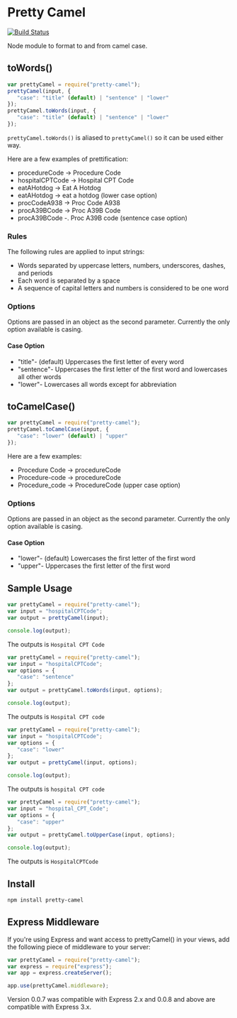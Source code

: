 # Pretty Camel
[![Build Status](https://secure.travis-ci.org/softek/pretty-camel.png?branch=master)](http://travis-ci.org/softek/pretty-camel)

Node module to format to and from camel case.

## toWords()

```javascript
var prettyCamel = require("pretty-camel");
prettyCamel(input, {
   "case": "title" (default) | "sentence" | "lower"
});
prettyCamel.toWords(input, {
   "case": "title" (default) | "sentence" | "lower"
});
```

`prettyCamel.toWords()` is aliased to `prettyCamel()` so it can be used either way.

Here are a few examples of prettification:
* procedureCode -> Procedure Code
* hospitalCPTCode -> Hospital CPT Code
* eatAHotdog -> Eat A Hotdog
* eatAHotdog -> eat a hotdog (lower case option)
* procCodeA938 -> Proc Code A938
* procA39BCode -> Proc A39B Code
* procA39BCode -. Proc A39B code (sentence case option)

### Rules
The following rules are applied to input strings:
* Words separated by uppercase letters, numbers, underscores, dashes, and periods
* Each word is separated by a space
* A sequence of capital letters and numbers is considered to be one word

### Options
Options are passed in an object as the second parameter. Currently the only option available is casing. 

#### Case Option
* "title"- (default) Uppercases the first letter of every word
* "sentence"- Uppercases the first letter of the first word and lowercases all other words
* "lower"- Lowercases all words except for abbreviation

## toCamelCase()

```javascript
var prettyCamel = require("pretty-camel");
prettyCamel.toCamelCase(input, {
   "case": "lower" (default) | "upper"
});
```

Here are a few examples:
* Procedure Code -> procedureCode
* Procedure-code -> procedureCode
* Procedure_code -> ProcedureCode (upper case option)

### Options
Options are passed in an object as the second parameter. Currently the only option available is casing. 

#### Case Option
* "lower"- (default) Lowercases the first letter of the first word
* "upper"- Uppercases the first letter of the first word

## Sample Usage

```javascript
var prettyCamel = require("pretty-camel");
var input = "hospitalCPTCode";
var output = prettyCamel(input);

console.log(output);
```
The outputs is ```Hospital CPT Code```

```javascript
var prettyCamel = require("pretty-camel");
var input = "hospitalCPTCode";
var options = {
   "case": "sentence" 
};
var output = prettyCamel.toWords(input, options);

console.log(output);
```
The outputs is ```Hospital CPT code```

```javascript
var prettyCamel = require("pretty-camel");
var input = "hospitalCPTCode";
var options = {
   "case": "lower" 
};
var output = prettyCamel(input, options);

console.log(output);
```
The outputs is ```hospital CPT code```

```javascript
var prettyCamel = require("pretty-camel");
var input = "hospital_CPT_Code";
var options = {
   "case": "upper" 
};
var output = prettyCamel.toUpperCase(input, options);

console.log(output);
```
The outputs is ```HospitalCPTCode```

## Install
``` bash
npm install pretty-camel
```

## Express Middleware
If you're using Express and want access to prettyCamel() in your views, add the following piece of middleware to your server:

```javascript
var prettyCamel = require("pretty-camel");
var express = require("express");
var app = express.createServer();

app.use(prettyCamel.middleware);
```

Version 0.0.7 was compatible with Express 2.x and 0.0.8 and above are compatible with Express 3.x.

